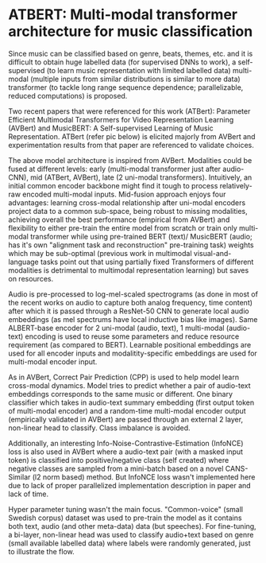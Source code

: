 # ATBERT: Multi-modal transformer architecture for music classification
 Since music can be classified based on genre, beats, themes, etc. and it is difficult to obtain huge labelled data (for supervised DNNs to work), a self-supervised (to learn music representation with limited labelled data) multi-modal (multiple inputs from similar distributions is similar to more data) transformer (to tackle long range sequence dependence; parallelizable, reduced computations) is proposed.

Two recent papers that were referenced for this work (ATBert): Parameter Efficient Multimodal Transformers for Video Representation Learning (AVBert) and MusicBERT: A Self-supervised Learning of Music Representation. ATBert (refer pic below) is elicited majorly from AVBert and experimentation results from that paper are referenced to validate choices.



The above model architecture is inspired from AVBert. Modalities could be fused at different levels: early (multi-modal transformer just after audio-CNN), mid (ATBert, AVBert), late (2 uni-modal transformers). Intuitively, an initial common encoder backbone might find it tough to process relatively-raw encoded multi-modal inputs. Mid-fusion approach enjoys four advantages: learning cross-modal relationship after uni-modal encoders project data to a common sub-space, being robust to missing modalities, achieving overall the best performance (empirical from AVBert) and flexibility to either pre-train the entire model from scratch or train only multi-modal transformer while using pre-trained BERT (text)/ MusicBERT (audio; has it's own "alignment task and reconstruction" pre-training task) weights which may be sub-optimal (previous work in multimodal visual-and-language tasks point out that using partially fixed Transformers of different modalities is detrimental to multimodal representation learning) but saves on resources.

Audio is pre-processed to log-mel-scaled spectrograms (as done in most of the recent works on audio to capture both analog frequency, time content) after which it is passed through a ResNet-50 CNN to generate local audio embeddings (as mel spectrums have local inductive bias like images). Same ALBERT-base encoder for 2 uni-modal (audio, text), 1 multi-modal (audio-text) encoding is used to reuse some parameters and reduce resource requirement (as compared to BERT). Learnable positional embeddings are used for all encoder inputs and modalitity-specific embeddings are used for multi-modal encoder input.

As in AVBert, Correct Pair Prediction (CPP) is used to help model learn cross-modal dynamics. Model tries to predict whether a pair of audio-text embeddings corresponds to the same music or different. One binary classifier which takes in audio-text summary embedding (first output token of multi-modal encoder) and a random-time multi-modal encoder output (empirically validated in AVBert) are passed through an external 2 layer, non-linear head to classify. Class imbalance is avoided.

Additionally, an interesting Info-Noise-Contrastive-Estimation (InfoNCE) loss is also used in AVBert where a audio-text pair (with a masked input token) is classified into positive/negative class (self created) where negative classes are sampled from a mini-batch based on a novel CANS-Similar (l2 norm based) method. But InfoNCE loss wasn't implemented here due to lack of proper parallelized implementation description in paper and lack of time.

Hyper parameter tuning wasn't the main focus. "Common-voice" (small Swedish corpus) dataset was used to pre-train the model as it contains both text, audio (and other meta-data) data (but speeches). For fine-tuning, a bi-layer, non-linear head was used to classify audio+text based on genre (small available labelled data) where labels were randomly generated, just to illustrate the flow.
